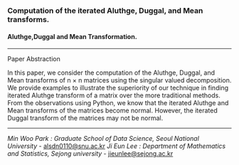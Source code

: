 

### Computation of the iterated Aluthge, Duggal, and Mean transforms.
#### Aluthge,Duggal and Mean Transformation.

---

Paper Abstraction

In this paper, we consider the computation of the Aluthge, Duggal, and Mean transforms of n × n matrices using the singular valued decomposition. We provide examples to illustrate the superiority of our technique in finding iterated Aluthge transform of a matrix over the more traditional methods. From the observations using Python, we know that the iterated Aluthge and Mean transforms of the matrices become normal. However, the iterated Duggal transform of the matrices may not be normal.

---

*Min Woo Park : Graduate School of Data Science, Seoul National University* - alsdn0110@snu.ac.kr
*Ji Eun Lee : Department of Mathematics and Statistics, Sejong university* - jieunlee@sejong.ac.kr
